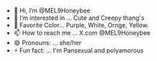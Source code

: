 - 👋 Hi, I’m @MEL9Honeybee
- 👀 I’m interested in ... Cute and Creepy thang's 
- 💜 Favorite Color... Purple, White, Ornge, Yellow.  
- 📫 How to reach me ... X.com @MEL9Honeybee 
- 😄 Pronouns: ... she/her
- ⚡ Fun fact: ... I'm Pansexual and polyamorous

<!---
MEL9Honeybee/MEL9Honeybee is a ✨ special ✨ repository because its `README.md` (this file) appears on your GitHub profile.
You can click the Preview link to take a look at your changes.
--->
